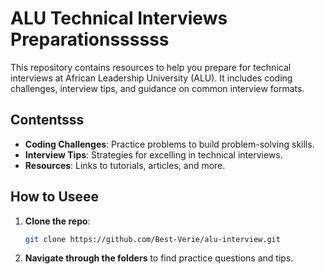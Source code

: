 
# ALU Technical Interviews Preparationssssss

This repository contains resources to help you prepare for technical interviews at African Leadership University (ALU). It includes coding challenges, interview tips, and guidance on common interview formats.

## Contentsss

- **Coding Challenges**: Practice problems to build problem-solving skills.
- **Interview Tips**: Strategies for excelling in technical interviews.
- **Resources**: Links to tutorials, articles, and more.

## How to Useee

1. **Clone the repo**:  
   ```bash
   git clone https://github.com/Best-Verie/alu-interview.git
   ```
2. **Navigate through the folders** to find practice questions and tips.

